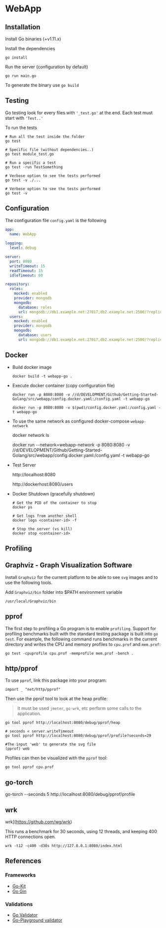 # WebApp

## Installation

Install Go binaries (+v1.11.x)

Install the dependencies

    go install

Run the server (configuration by default)

    go run main.go

To generate the binary use ``go build``

## Testing

Go testing look for every files with ``'_test.go'`` at the end.
Each test must start with ``'Test..'``

To run the tests

    # Run all the test inside the folder
    go test

    # Specific file (without dependencies..)
    go test module_test.go

    # Run a specific a test
    go test -run TestSomething

    # Verbose option to see the tests performed
    go test -v ./...

    # Verbose option to see the tests performed
    go test -v

## Configuration

The configuration file ``config.yaml`` is the following

```yaml
app:
  name: WebApp
  
logging:
  level: debug

server:
  port: 8080
  writeTimeout: 15
  readTimeout: 15
  idleTimeout: 60

repository:
  roles:
    mocked: enabled
    provider: mongodb
    mongodb:
      database: roles
      url: mongodb://db1.example.net:27017,db2.example.net:2500/?replicaSet=test
  users:
    mocked: enabled
    provider: mongodb
    mongodb:
      database: users
      url: mongodb://db1.example.net:27017,db2.example.net:2500/?replicaSet=test
```

## Docker

- Build docker image

      docker build -t webapp-go .

- Execute docker container (copy configuration file)

      docker run -p 8080:8080 -v //d/DEVELOPMENT/Github/Getting-Started-Golang/src/webapp/config.docker.yaml:/config.yaml -t webapp-go

      docker run -p 8080:8080 -v $(pwd)/config.docker.yaml:/config.yaml -t webapp-go

- To use the same network as configured docker-compose ``webapp-network``

    docker network ls

    docker run --network=webapp-network -p 8080:8080 -v //d/DEVELOPMENT/Github/Getting-Started-Golang/src/webapp/config.docker.yaml:/config.yaml -t webapp-go

- Test Server

    http://localhost:8080

    http://dockerhost:8080/users

- Docker Shutdown (gracefully shutdown)

      # Get the PID of the container to stop
      docker ps

      # Get logs from another shell
      docker logs <container-id> -f

      # Stop the server (vs kill)
      docker stop <container-id>

## Profiling

## Graphviz - Graph Visualization Software

Install ``Graphviz`` for the current platform to be able to see ``svg`` images and to use the following tools.

Add ``Graphviz/bin`` folder into $PATH environment variable

    /usr/local/Graphviz/bin

## pprof 

The first step to profiling a Go program is to enable ``profiling``. Support for profiling benchmarks built with the standard testing package is built into ``go test``. For example, the following command runs benchmarks in the current directory and writes the CPU and memory profiles to ``cpu.prof`` and ``mem.prof``:

    go test -cpuprofile cpu.prof -memprofile mem.prof -bench .

## http/pprof 

To use ``pprof``, link this package into your program:

    import _ "net/http/pprof"

Then use the pprof tool to look at the heap profile:

> It must be used ``jmeter``, ``go-wrk``, etc perform some calls to the application.

    go tool pprof http://localhost:8080/debug/pprof/heap

    # seconds < server.writeTimeout
    go tool pprof http://localhost:8080/debug/pprof/profile?seconds=29

    #The input 'web' to generate the svg file
    (pprof) web

Profiles can then be visualized with the ``pprof`` tool:

    go tool pprof cpu.prof

## go-torch

go-torch --seconds 5 http://localhost:8080/debug/pprof/profile

## wrk

wrk](https://github.com/wg/wrk)

This runs a benchmark for 30 seconds, using 12 threads, and keeping 400 HTTP connections open.

    wrk -t12 -c400 -d30s http://127.0.0.1:8080/index.html

## References

### Frameworks

- [Go-Kit](https://github.com/asaskevich/govalidator)
- [Go Gin](https://github.com/asaskevich/govalidator)

### Validations

- [Go Validator](https://github.com/asaskevich/govalidator)
- [Go-Playground validator](https://github.com/go-playground/validator)